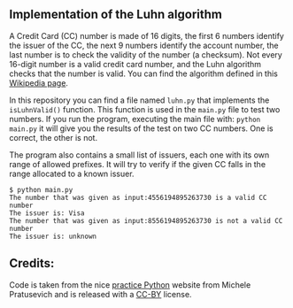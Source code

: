 ## Implementation of the Luhn algorithm

A Credit Card (CC) number is made of 16 digits, the first 6 numbers identify the issuer of the CC, the next 9 numbers identify the account number, the last number is to check the validity of the number (a checksum). Not every 16-digit number is a valid credit card number, and the Luhn algorithm checks that the number is valid. You can find the algorithm defined in this [Wikipedia page](https://en.wikipedia.org/wiki/Luhn_algorithm). 


In this repository you can find a file named ```luhn.py``` that implements the ```isLuhnValid()``` function. This function is used in the ```main.py``` file to test two numbers. If you run the program, executing the main file with: ```python main.py``` it will  give you the results of the test on two CC numbers. One is correct, the other is not. 

The program also contains a small list of issuers, each one with its own range of allowed prefixes. It will try to verify if the given CC falls in the range allocated to a known issuer.


```
$ python main.py
The number that was given as input:4556194895263730 is a valid CC number
The issuer is: Visa
The number that was given as input:8556194895263730 is not a valid CC number
The issuer is: unknown
```



## Credits:

Code is taken from the nice [practice Python](https://www.practicepython.org/) website from Michele Pratusevich and is released with a [CC-BY](https://www.practicepython.org/about/) license.
